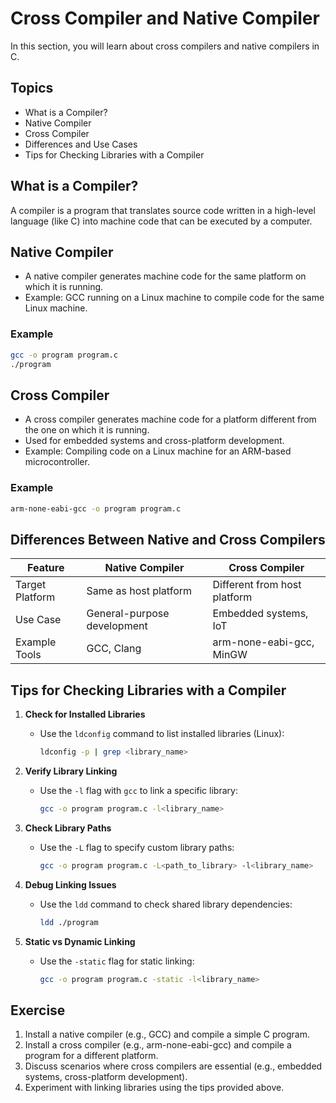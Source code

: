# Cross Compiler and Native Compiler

In this section, you will learn about cross compilers and native compilers in C.

## Topics

- What is a Compiler?
- Native Compiler
- Cross Compiler
- Differences and Use Cases
- Tips for Checking Libraries with a Compiler

## What is a Compiler?

A compiler is a program that translates source code written in a high-level language (like C) into machine code that can be executed by a computer.

## Native Compiler

- A native compiler generates machine code for the same platform on which it is running.
- Example: GCC running on a Linux machine to compile code for the same Linux machine.

### Example
```bash
gcc -o program program.c
./program
```

## Cross Compiler

- A cross compiler generates machine code for a platform different from the one on which it is running.
- Used for embedded systems and cross-platform development.
- Example: Compiling code on a Linux machine for an ARM-based microcontroller.

### Example
```bash
arm-none-eabi-gcc -o program program.c
```

## Differences Between Native and Cross Compilers

| Feature            | Native Compiler               | Cross Compiler               |
|--------------------|-------------------------------|------------------------------|
| Target Platform    | Same as host platform         | Different from host platform |
| Use Case           | General-purpose development   | Embedded systems, IoT        |
| Example Tools      | GCC, Clang                   | arm-none-eabi-gcc, MinGW     |

## Tips for Checking Libraries with a Compiler

1. **Check for Installed Libraries**
   - Use the `ldconfig` command to list installed libraries (Linux):
     ```bash
     ldconfig -p | grep <library_name>
     ```

2. **Verify Library Linking**
   - Use the `-l` flag with `gcc` to link a specific library:
     ```bash
     gcc -o program program.c -l<library_name>
     ```

3. **Check Library Paths**
   - Use the `-L` flag to specify custom library paths:
     ```bash
     gcc -o program program.c -L<path_to_library> -l<library_name>
     ```

4. **Debug Linking Issues**
   - Use the `ldd` command to check shared library dependencies:
     ```bash
     ldd ./program
     ```

5. **Static vs Dynamic Linking**
   - Use the `-static` flag for static linking:
     ```bash
     gcc -o program program.c -static -l<library_name>
     ```

## Exercise

1. Install a native compiler (e.g., GCC) and compile a simple C program.
2. Install a cross compiler (e.g., arm-none-eabi-gcc) and compile a program for a different platform.
3. Discuss scenarios where cross compilers are essential (e.g., embedded systems, cross-platform development).
4. Experiment with linking libraries using the tips provided above.